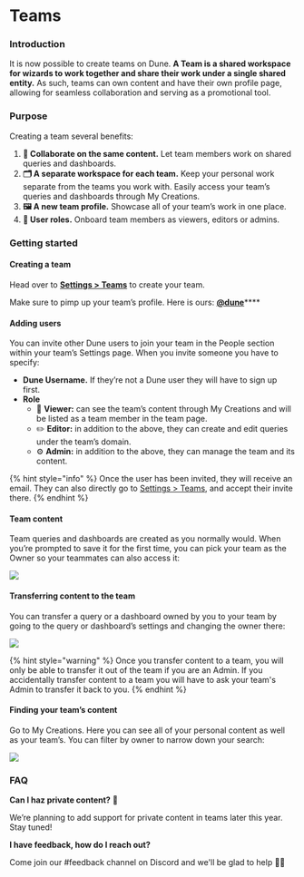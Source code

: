 # Teams



### Introduction

It is now possible to create teams on Dune. **A Team is a shared workspace for wizards to work together and share their work under a single shared entity.** As such, teams can own content and have their own profile page, allowing for seamless collaboration and serving as a promotional tool.

### Purpose

Creating a team several benefits:

1. **🤝 Collaborate on the same content.** Let team members work on shared queries and dashboards.
2. **🗂 A separate workspace for each team.** Keep your personal work separate from the teams you work with. Easily access your team’s queries and dashboards through My Creations.
3. **🖼 A new team profile.** Showcase all of your team’s work in one place.
4. **👥 User roles.** Onboard team members as viewers, editors or admins.

### Getting started

#### Creating a team

Head over to [**Settings > Teams**](https://dune.com/settings/teams) to create your team.

Make sure to pimp up your team’s profile. Here is ours: [**@dune**](https://dune.com/dune)****

#### Adding users

You can invite other Dune users to join your team in the People section within your team’s Settings page. When you invite someone you have to specify:

* **Dune Username.** If they’re not a Dune user they will have to sign up first.
* **Role**
  * 👀 **Viewer:** can see the team’s content through My Creations and will be listed as a team member in the team page.
  * ✏️ **Editor:** in addition to the above, they can create and edit queries under the team’s domain.
  * ⚙️ **Admin:** in addition to the above, they can manage the team and its content.

{% hint style="info" %}
Once the user has been invited, they will receive an email. They can also directly go to [Settings > Teams](https://dune.com/settings/teams), and accept their invite there.
{% endhint %}

#### Team content

Team queries and dashboards are created as you normally would. When you’re prompted to save it for the first time, you can pick your team as the Owner so your teammates can also access it:

![](<../../.gitbook/assets/Screen Shot 2022-06-16 at 10.13.57.png>)

#### Transferring content to the team

You can transfer a query or a dashboard owned by you to your team by going to the query or dashboard’s settings and changing the owner there:

![](<../../.gitbook/assets/Screen Shot 2022-06-16 at 09.59.57.png>)

{% hint style="warning" %}
Once you transfer content to a team, you will only be able to transfer it out of the team if you are an Admin. If you accidentally transfer content to a team you will have to ask your team's Admin to transfer it back to you.
{% endhint %}

#### Finding your team’s content

Go to My Creations. Here you can see all of your personal content as well as your team’s. You can filter by owner to narrow down your search:

![](<../../.gitbook/assets/Screen Shot 2022-06-16 at 10.15.54.png>)

### FAQ

**Can I haz private content?** 🥷

We’re planning to add support for private content in teams later this year. Stay tuned!

**I have feedback, how do I reach out?**

Come join our #feedback channel on Discord and we'll be glad to help 🙇‍♂️
